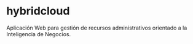 # hybridcloud
Aplicación Web para gestión de recursos administrativos orientado a la Inteligencia de Negocios.
